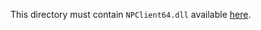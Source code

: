 This directory must contain `NPClient64.dll` available [here](https://github.com/opentrack/opentrack/blob/master/bin/NPClient64.dll).
